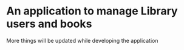 # An application to manage Library users and books
More things will be updated while developing the application